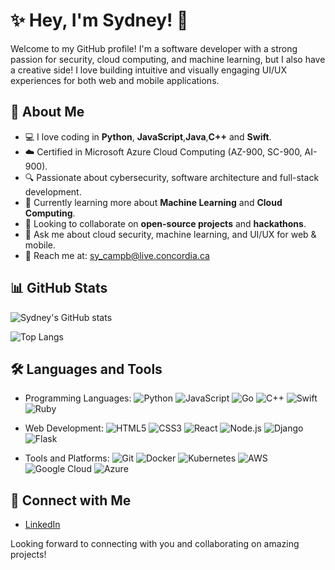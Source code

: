 # ✨ Hey, I'm Sydney! 💖

Welcome to my GitHub profile! I'm a software developer with a strong passion for security, cloud computing, and machine learning, but I also have a creative side! I love building intuitive and visually engaging UI/UX experiences for both web and mobile applications.

## 🌸 About Me

- 💻 I love coding in **Python**, **JavaScript**,**Java**,**C++**  and **Swift**.
- ☁️ Certified in Microsoft Azure Cloud Computing (AZ-900, SC-900, AI-900).
- 🔍 Passionate about cybersecurity, software architecture and full-stack development.
- 🌷 Currently learning more about **Machine Learning** and **Cloud Computing**.
- 👯 Looking to collaborate on **open-source projects** and **hackathons**.
- 💬 Ask me about cloud security, machine learning, and UI/UX for web & mobile.
- 💌 Reach me at: sy_campb@live.concordia.ca 

## 📊 GitHub Stats

![Sydney's GitHub stats](https://github-readme-stats.vercel.app/api?username=sydneyC678&show_icons=true&theme=radical&hide_title=true&count_private=true&hide_rank=true)

![Top Langs](https://github-readme-stats.vercel.app/api/top-langs/?username=sydneyC678&layout=compact&theme=radical)



## 🛠️ Languages and Tools

- Programming Languages: 
  ![Python](https://img.shields.io/badge/-Python-3776AB?style=flat&logo=python&logoColor=white)
  ![JavaScript](https://img.shields.io/badge/-JavaScript-F7DF1E?style=flat&logo=javascript&logoColor=black)
  ![Go](https://img.shields.io/badge/-Go-00ADD8?style=flat&logo=go&logoColor=white)
  ![C++](https://img.shields.io/badge/-C++-00599C?style=flat&logo=cplusplus&logoColor=white)
  ![Swift](https://img.shields.io/badge/-Swift-F05138?style=flat&logo=swift&logoColor=white)
  ![Ruby](https://img.shields.io/badge/-Ruby-CC342D?style=flat&logo=ruby&logoColor=white)

- Web Development: 
  ![HTML5](https://img.shields.io/badge/-HTML5-E34F26?style=flat&logo=html5&logoColor=white)
  ![CSS3](https://img.shields.io/badge/-CSS3-1572B6?style=flat&logo=css3&logoColor=white)
  ![React](https://img.shields.io/badge/-React-61DAFB?style=flat&logo=react&logoColor=black)
  ![Node.js](https://img.shields.io/badge/-Node.js-339933?style=flat&logo=node.js&logoColor=white)
  ![Django](https://img.shields.io/badge/-Django-092D2A?style=flat&logo=django&logoColor=white)
  ![Flask](https://img.shields.io/badge/-Flask-000000?style=flat&logo=flask&logoColor=white)

- Tools and Platforms: 
  ![Git](https://img.shields.io/badge/-Git-F05032?style=flat&logo=git&logoColor=white)
  ![Docker](https://img.shields.io/badge/-Docker-2496ED?style=flat&logo=docker&logoColor=white)
  ![Kubernetes](https://img.shields.io/badge/-Kubernetes-326CE5?style=flat&logo=kubernetes&logoColor=white)
  ![AWS](https://img.shields.io/badge/-AWS-232F3E?style=flat&logo=amazon-aws&logoColor=white)
  ![Google Cloud](https://img.shields.io/badge/-Google_Cloud-4285F4?style=flat&logo=google-cloud&logoColor=white)
  ![Azure](https://img.shields.io/badge/-Microsoft_Azure-0089D6?style=flat&logo=microsoft-azure&logoColor=white)

## 🌸 Connect with Me

- [LinkedIn](https://www.linkedin.com/in/sydney-campbell-666b69270/)

Looking forward to connecting with you and collaborating on amazing projects!
